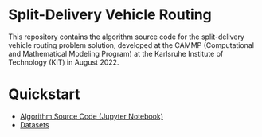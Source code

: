 # Split-Delivery Vehicle Routing

This repository contains the algorithm source code for the split-delivery vehicle routing problem solution, developed at the CAMMP (Computational and Mathematical Modeling Program) at the Karlsruhe Institute of Technology (KIT) in August 2022.

# Quickstart
- [Algorithm Source Code (Jupyter Notebook)](algorithm.ipynb)
- [Datasets](datasets/)